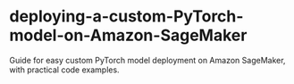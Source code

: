 # deploying-a-custom-PyTorch-model-on-Amazon-SageMaker
Guide for easy custom PyTorch model deployment on Amazon SageMaker, with practical code examples.
